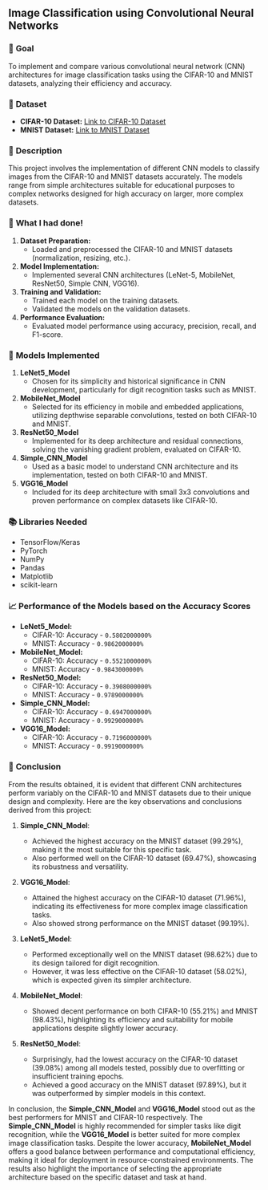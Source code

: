 ## **Image Classification using Convolutional Neural Networks**

### 🎯 **Goal**

To implement and compare various convolutional neural network (CNN) architectures for image classification tasks using the CIFAR-10 and MNIST datasets, analyzing their efficiency and accuracy.

### 🧵 **Dataset**

- **CIFAR-10 Dataset:** [Link to CIFAR-10 Dataset](https://www.cs.toronto.edu/~kriz/cifar.html)
- **MNIST Dataset:** [Link to MNIST Dataset](http://yann.lecun.com/exdb/mnist/)

### 🧾 **Description**

This project involves the implementation of different CNN models to classify images from the CIFAR-10 and MNIST datasets accurately. The models range from simple architectures suitable for educational purposes to complex networks designed for high accuracy on larger, more complex datasets.

### 🧮 **What I had done!**

1. **Dataset Preparation:**
   - Loaded and preprocessed the CIFAR-10 and MNIST datasets (normalization, resizing, etc.).
2. **Model Implementation:**
   - Implemented several CNN architectures (LeNet-5, MobileNet, ResNet50, Simple CNN, VGG16).
3. **Training and Validation:**
   - Trained each model on the training datasets.
   - Validated the models on the validation datasets.
4. **Performance Evaluation:**
   - Evaluated model performance using accuracy, precision, recall, and F1-score.

### 🚀 **Models Implemented**

1. **LeNet5_Model**
   - Chosen for its simplicity and historical significance in CNN development, particularly for digit recognition tasks such as MNIST.
2. **MobileNet_Model**
   - Selected for its efficiency in mobile and embedded applications, utilizing depthwise separable convolutions, tested on both CIFAR-10 and MNIST.
3. **ResNet50_Model**
   - Implemented for its deep architecture and residual connections, solving the vanishing gradient problem, evaluated on CIFAR-10.
4. **Simple_CNN_Model**
   - Used as a basic model to understand CNN architecture and its implementation, tested on both CIFAR-10 and MNIST.
5. **VGG16_Model**
   - Included for its deep architecture with small 3x3 convolutions and proven performance on complex datasets like CIFAR-10.

### 📚 **Libraries Needed**

- TensorFlow/Keras
- PyTorch
- NumPy
- Pandas
- Matplotlib
- scikit-learn

### 📈 **Performance of the Models based on the Accuracy Scores**

- **LeNet5_Model:** 
  - CIFAR-10: Accuracy - `0.5802000000%`
  - MNIST: Accuracy - `0.9862000000%`
- **MobileNet_Model:** 
  - CIFAR-10: Accuracy - `0.5521000000%`
  - MNIST: Accuracy - `0.9843000000%`
- **ResNet50_Model:** 
  - CIFAR-10: Accuracy - `0.3908000000%`
  - MNIST: Accuracy - `0.9789000000%`
- **Simple_CNN_Model:** 
  - CIFAR-10: Accuracy - `0.6947000000%`
  - MNIST: Accuracy - `0.9929000000%`
- **VGG16_Model:** 
  - CIFAR-10: Accuracy - `0.7196000000%`
  - MNIST: Accuracy - `0.9919000000%`

### 📢 **Conclusion**

From the results obtained, it is evident that different CNN architectures perform variably on the CIFAR-10 and MNIST datasets due to their unique design and complexity. Here are the key observations and conclusions derived from this project:

1. **Simple_CNN_Model**:
   - Achieved the highest accuracy on the MNIST dataset (99.29%), making it the most suitable for this specific task.
   - Also performed well on the CIFAR-10 dataset (69.47%), showcasing its robustness and versatility.

2. **VGG16_Model**:
   - Attained the highest accuracy on the CIFAR-10 dataset (71.96%), indicating its effectiveness for more complex image classification tasks.
   - Also showed strong performance on the MNIST dataset (99.19%).

3. **LeNet5_Model**:
   - Performed exceptionally well on the MNIST dataset (98.62%) due to its design tailored for digit recognition.
   - However, it was less effective on the CIFAR-10 dataset (58.02%), which is expected given its simpler architecture.

4. **MobileNet_Model**:
   - Showed decent performance on both CIFAR-10 (55.21%) and MNIST (98.43%), highlighting its efficiency and suitability for mobile applications despite slightly lower accuracy.

5. **ResNet50_Model**:
   - Surprisingly, had the lowest accuracy on the CIFAR-10 dataset (39.08%) among all models tested, possibly due to overfitting or insufficient training epochs.
   - Achieved a good accuracy on the MNIST dataset (97.89%), but it was outperformed by simpler models in this context.

In conclusion, the **Simple_CNN_Model** and **VGG16_Model** stood out as the best performers for MNIST and CIFAR-10 respectively. The **Simple_CNN_Model** is highly recommended for simpler tasks like digit recognition, while the **VGG16_Model** is better suited for more complex image classification tasks. Despite the lower accuracy, **MobileNet_Model** offers a good balance between performance and computational efficiency, making it ideal for deployment in resource-constrained environments. The results also highlight the importance of selecting the appropriate architecture based on the specific dataset and task at hand.
